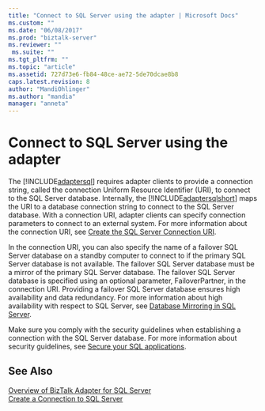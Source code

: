 ```yaml
---
title: "Connect to SQL Server using the adapter | Microsoft Docs"
ms.custom: ""
ms.date: "06/08/2017"
ms.prod: "biztalk-server"
ms.reviewer: ""
 ms.suite: ""
ms.tgt_pltfrm: ""
ms.topic: "article"
ms.assetid: 727d73e6-fb84-48ce-ae72-5de70dcae8b8
caps.latest.revision: 8
author: "MandiOhlinger"
ms.author: "mandia"
manager: "anneta"
---
```

# Connect to SQL Server using the adapter
The [!INCLUDE[adaptersql](../../includes/adaptersql-md.md)] requires adapter clients to provide a connection string, called the connection Uniform Resource Identifier (URI), to connect to the SQL Server database. Internally, the [!INCLUDE[adaptersqlshort](../../includes/adaptersqlshort-md.md)] maps the URI to a database connection string to connect to the SQL Server database. With a connection URI, adapter clients can specify connection parameters to connect to an external system. For more information about the connection URI, see [Create the SQL Server Connection URI](../../adapters-and-accelerators/adapter-sql/create-the-sql-server-connection-uri.md).  
  
 In the connection URI, you can also specify the name of a failover SQL Server database on a standby computer to connect to if the primary SQL Server database is not available. The failover SQL Server database must be a mirror of the primary SQL Server database. The failover SQL Server database is specified using an optional parameter, FailoverPartner, in the connection URI. Providing a failover SQL Server database ensures high availability and data redundancy. For more information about high availability with respect to SQL Server, see [Database Mirroring in SQL Server](https://msdn.microsoft.com/library/5h52hef8.aspx).
  
 Make sure you comply with the security guidelines when establishing a connection with the SQL Server database. For more information about security guidelines, see [Secure your SQL applications](../../adapters-and-accelerators/adapter-sql/secure-your-sql-applications.md).  
  
## See Also  
 [Overview of BizTalk Adapter for SQL Server](../../adapters-and-accelerators/adapter-sql/overview-of-biztalk-adapter-for-sql-server.md)   
 [Create a Connection to SQL Server](../../adapters-and-accelerators/adapter-sql/create-a-connection-to-sql-server.md)